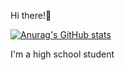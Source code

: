 Hi there!👋


[![Anurag's GitHub stats](https://github-readme-stats.vercel.app/api?username=kycnb666)](https://github.com/anuraghazra/github-readme-stats)


I'm a high school student
